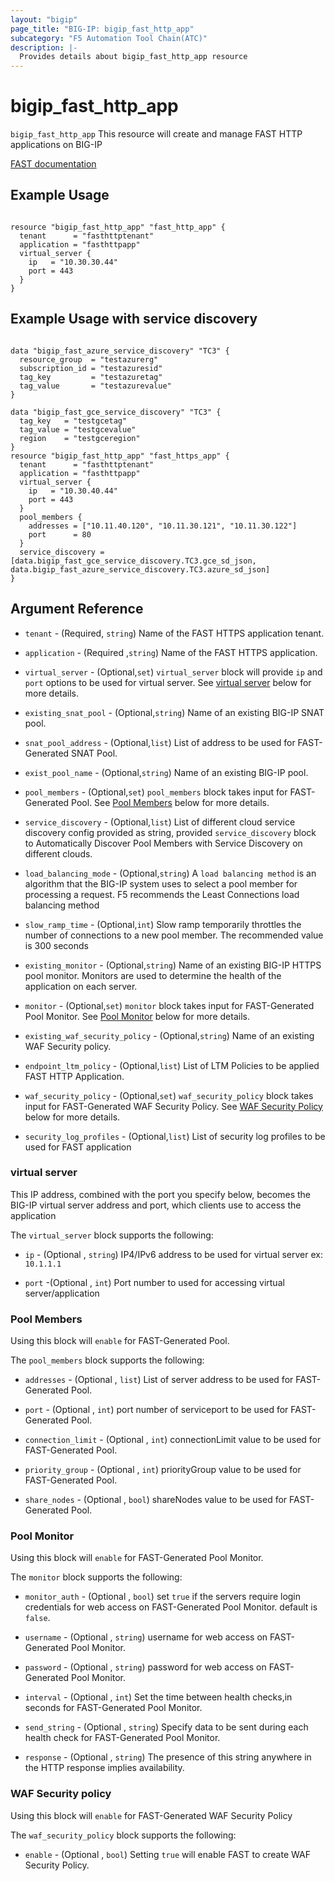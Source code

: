 ```yaml
---
layout: "bigip"
page_title: "BIG-IP: bigip_fast_http_app"
subcategory: "F5 Automation Tool Chain(ATC)"
description: |-
  Provides details about bigip_fast_http_app resource
---
```


# bigip_fast_http_app

`bigip_fast_http_app` This resource will create and manage FAST HTTP applications on BIG-IP 

[FAST documentation](https://clouddocs.f5.com/products/extensions/f5-appsvcs-templates/latest/)

## Example Usage

```hcl

resource "bigip_fast_http_app" "fast_http_app" {
  tenant      = "fasthttptenant"
  application = "fasthttpapp"
  virtual_server {
    ip   = "10.30.30.44"
    port = 443
  }
}

```

## Example Usage with service discovery

```hcl

data "bigip_fast_azure_service_discovery" "TC3" {
  resource_group  = "testazurerg"
  subscription_id = "testazuresid"
  tag_key         = "testazuretag"
  tag_value       = "testazurevalue"
}

data "bigip_fast_gce_service_discovery" "TC3" {
  tag_key   = "testgcetag"
  tag_value = "testgcevalue"
  region    = "testgceregion"
}
resource "bigip_fast_http_app" "fast_https_app" {
  tenant      = "fasthttptenant"
  application = "fasthttpapp"
  virtual_server {
    ip   = "10.30.40.44"
    port = 443
  }
  pool_members {
    addresses = ["10.11.40.120", "10.11.30.121", "10.11.30.122"]
    port      = 80
  }
  service_discovery = [data.bigip_fast_gce_service_discovery.TC3.gce_sd_json, data.bigip_fast_azure_service_discovery.TC3.azure_sd_json]
}
```

## Argument Reference

* `tenant` - (Required, `string`) Name of the FAST HTTPS application tenant.

* `application` - (Required ,`string`) Name of the FAST HTTPS application.

* `virtual_server` - (Optional,`set`) `virtual_server` block will provide `ip` and `port` options to be used for virtual server.
See [virtual server](#virtual-server) below for more details. 

* `existing_snat_pool` - (Optional,`string`) Name of an existing BIG-IP SNAT pool.

* `snat_pool_address` - (Optional,`list`) List of address to be used for FAST-Generated SNAT Pool.

* `exist_pool_name` - (Optional,`string`) Name of an existing BIG-IP pool.

* `pool_members` - (Optional,`set`) `pool_members` block takes input for FAST-Generated Pool.
See [Pool Members](#pool-members) below for more details.

* `service_discovery` - (Optional,`list`) List of different cloud service discovery config provided as string, provided `service_discovery` block to Automatically Discover Pool Members with Service Discovery on different clouds.
      
* `load_balancing_mode` - (Optional,`string`) A `load balancing method` is an algorithm that the BIG-IP system uses to select a pool member for processing a request. F5 recommends the Least Connections load balancing method
    
* `slow_ramp_time` - (Optional,`int`) Slow ramp temporarily throttles the number of connections to a new pool member. The recommended value is 300 seconds
                                            
* `existing_monitor` - (Optional,`string`) Name of an existing BIG-IP HTTPS pool monitor. Monitors are used to determine the health of the application on each server.

* `monitor` - (Optional,`set`) `monitor` block takes input for FAST-Generated Pool Monitor.
See [Pool Monitor](#pool-monitor) below for more details.

* `existing_waf_security_policy` - (Optional,`string`) Name of an existing WAF Security policy.

* `endpoint_ltm_policy` - (Optional,`list`) List of LTM Policies to be applied FAST HTTP Application.

* `waf_security_policy` - (Optional,`set`) `waf_security_policy` block takes input for FAST-Generated WAF Security Policy.
See [WAF Security Policy](#waf-security-policy) below for more details.

* `security_log_profiles` - (Optional,`list`) List of security log profiles to be used for FAST application

### virtual server
This IP address, combined with the port you specify below, becomes the BIG-IP virtual server address and port, which clients use to access the application

The `virtual_server` block supports the following:

* `ip` - (Optional , `string`) IP4/IPv6 address to be used for virtual server ex: `10.1.1.1`

* `port` -(Optional , `int`) Port number to used for accessing virtual server/application

### Pool Members

Using this block will `enable` for FAST-Generated Pool.

The `pool_members` block supports the following:

* `addresses` - (Optional , `list`) List of server address to be used for FAST-Generated Pool.

* `port` - (Optional , `int`) port number of serviceport to be used for FAST-Generated Pool.

* `connection_limit` - (Optional , `int`) connectionLimit value to be used for FAST-Generated Pool.

* `priority_group` - (Optional , `int`) priorityGroup value to be used for FAST-Generated Pool.

* `share_nodes` - (Optional , `bool`) shareNodes value to be used for FAST-Generated Pool.


### Pool Monitor

Using this block will `enable` for FAST-Generated Pool Monitor.

The `monitor` block supports the following:

* `monitor_auth` - (Optional , `bool`) set `true` if the servers require login credentials for web access on FAST-Generated Pool Monitor. default is `false`.

* `username` - (Optional , `string`) username for web access on FAST-Generated Pool Monitor.

* `password` - (Optional , `string`) password for web access on FAST-Generated Pool Monitor.

* `interval` - (Optional , `int`) Set the time between health checks,in seconds for FAST-Generated Pool Monitor. 

* `send_string` - (Optional , `string`) Specify data to be sent during each health check for FAST-Generated Pool Monitor.

* `response` - (Optional , `string`) The presence of this string anywhere in the HTTP response implies availability.

### WAF Security policy
Using this block will `enable` for FAST-Generated WAF Security Policy

The `waf_security_policy` block supports the following:

* `enable` - (Optional , `bool`) Setting `true` will enable FAST to create WAF Security Policy.

[//]: # (### Service Discovery)

[//]: # ()
[//]: # (Using this block will `enable` Discover Pool Members with Service Discovery.)

[//]: # ()
[//]: # (The `service_discovery` block supports the following:)

[//]: # ()
[//]: # (* `sd_type` - &#40;Required , `string`&#41; service discovery account type, options [`aws`,`azure`,`gce`] )

[//]: # ()
[//]: # (* `sd_port` - &#40;Required , `int`&#41; port number of serviceport to be used for FAST-Generated Pool.)

[//]: # ()
[//]: # (* `sd_aws_tag_key` - &#40;Optional , `string`&#41; The tag key associated with the node to add to this pool.)

[//]: # ()
[//]: # (* `sd_aws_tag_val` - &#40;Optional , `string`&#41; The tag value associated with the node to add to this pool.)

[//]: # ()
[//]: # (* `sd_aws_region` - &#40;Optional , `string`&#41; Empty string &#40;default&#41; means region in which ADC is running.)

[//]: # ()
[//]: # (* `sd_aws_access_key` - &#40;Optional , `string`&#41; Information for discovering AWS nodes that are not in the same region as your BIG-IP.)

[//]: # ()
[//]: # (* `sd_aws_secret_access_key` - &#40;Optional , `string`&#41; Will be stored in the declaration as an encrypted string.)

[//]: # ()
[//]: # (* `sd_address_realm` - &#40;Optional , `string`&#41; Specifies whether to look for public or private IP addresses. Default :`private`)

[//]: # ()
[//]: # (* `sd_undetectable_action` - &#40;Optional , `string`&#41; Action to take when node cannot be detected. Default `remove`.)

[//]: # ()
[//]: # (* `sd_azure_resource_group` - &#40;Optional , `string`&#41; Azure Resource Group name.)

[//]: # ()
[//]: # (* `sd_azure_subscription_id` - &#40;Optional , `string`&#41; Azure subscription ID.)

[//]: # ()
[//]: # (* `sd_azure_resource_id` - &#40;Optional , `string`&#41; ID of resource to find nodes by.)

[//]: # ()
[//]: # (* `sd_azure_directory_id` - &#40;Optional , `string`&#41; Azure Active Directory ID &#40;AKA tenant ID&#41;.)

[//]: # ()
[//]: # (* `sd_azure_tag_key` - &#40;Optional , `string`&#41; The tag key associated with the node to add to this pool.)

[//]: # ()
[//]: # (* `sd_azure_tag_val` - &#40;Optional , `string`&#41; The tag value associated with the node to add to this pool.)

[//]: # ()
[//]: # (* `sd_gce_region` - &#40;Optional , `string`&#41; Empty string &#40;default&#41; means region in which ADC is running.)

[//]: # ()
[//]: # (* `sd_gce_tag_key` - &#40;Optional , `string`&#41; The tag key associated with the node to add to this pool)

[//]: # ()
[//]: # (* `sd_gce_tag_val` - &#40;Optional , `string`&#41; The tag value associated with the node to add to this pool.)
